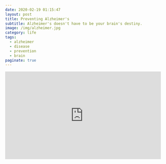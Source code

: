 ```yaml
---
date: 2020-02-19 01:15:47
layout: post
title: Preventing Alzheimer's
subtitle: Alzheimer's doesn't have to be your brain's destiny.
image: /img/alzheimer.jpg
category: life
tags:
  - alzheimer
  - disease
  - prevention
  - brain
paginate: true
---
```


<div style="max-width:854px"><div style="position:relative;height:0;padding-bottom:56.25%"><iframe src="https://embed.ted.com/talks/lisa_genova_what_you_can_do_to_prevent_alzheimer_s" width="854" height="480" style="position:absolute;left:0;top:0;width:100%;height:100%" frameborder="0" scrolling="no" allowfullscreen></iframe></div></div>